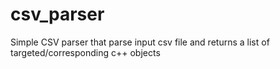 csv_parser
==========

Simple CSV parser that parse input csv file and returns a list of targeted/corresponding c++ objects
